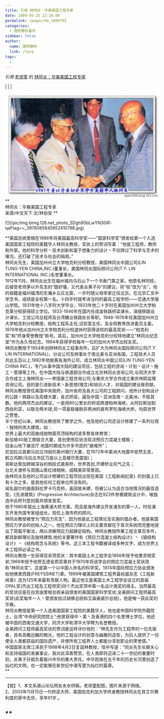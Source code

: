 ```yaml
---
title: 引用 林同炎：华裔美国工程专家
date: 2009-05-25 22:24:00
permalink: /pages/bb_1000793
categories: 
  - 唐院春秋备份
sidebar: false
author: 
  name: 唐院春秋
  link: /tycq
tags: 
  - 
---
```


_引用_ [老顽童](http://epei1008.blog.163.com/) 的
[林同炎：华裔美国工程专家](http://epei1008.blog.163.com/blog/static/2352486020094240719322)

|  |  |  
  
![](/pic/img.bimg.126.net_photo_Xgrx1Y-DgM2Vk1MesKVvrA==_3128594366139355246.jpg)  
**  
林同炎：华裔美国工程专家  
来源/中文天下 文/林伯安 **  
  
![](/pic/img.bimg.126.net_photo_SDgh9SbLwYN30iR-
qaFtag==_3978085845852410798.jpg)  
  
**美国总统里根在1986年将美国最高科学奖——“国家科学奖”颁发给第一个入选美国国家工程院的美籍华人林同炎教授，奖状上的赞词写着：“他是工程师，教师和作家。他的科学分析丶技术创新和富于想象力的设计丶不仅跨过了科学与艺术的壕沟，还打破了技术与社会的隔阂。”  
林同炎先生，美国加州州立大学柏克利分校教授，美国林同炎中国公司(LIN TUNG-YEN CHINA,INC.)董事长，美国林同炎国际顾问公司(T.Y.
LIN INTERNATIONAL INC.)名誉董事长。  
1912年11月，林同炎出生在福州城内乌石山下一个书香门第之家。他原名林同棪，后接受老师茅以升先生的“既好懂，又代表炎黄子孙”的建议，将“棪”改为“炎”。他的祖籍是福州福清的东瀚乡云庄北窗，一岁时随父母举家迁往北京。在北京汇文中学念书，成绩是全校第一名。十四岁时就考进当时的最高工程学府——交通大学唐山学院。1931年他十八岁时大学毕业，1933年他二十岁时在美国加州州立大学柏克莱分校获得硕士学位。1933-1946年在国内任成渝铁路桥梁课长，滇缅铁路设计课长，工信公司总程师及台湾糖业铁路处长等职。1946-1976年任美国加州州立大学柏克利分校教授，结构工程系主任,试验室主任，及全校教育改进委员主委。1976年他从加州州立大学柏克利分校退休时获得该校的最高奖状——“柏克利奖”和“终身荣誉教授”称号。其后，加州州立大学柏克利分校特地建立“林同炎纪念堂”作为永久性纪念。1994年获得学校每年一位的加州大学杰出校友奖。  
林同炎教授于1954年创辨林同炎工程事务所，后扩大为林同炎国际顾问公司(T.Y. LIN
INTERNATIONAL)，分设公司及辨事处于南北美与亚洲各国，工程技术人员共达五百以上.1992年他脱离各海外公司，成立林同炎中国公司(LIN
TUNG-YEN CHINA
INC.)，专门从事中国大陆的建设项目，包括工程的咨询丶计划丶设计丶施工丶管理等工作。在中国大陆与铁道部合作成立北京林同炎咨询公司;与同济大学合作成立上海林同炎——李国豪工程咨询公司;与重庆大学合作成立重庆林鸥监理咨询公司。目的是引进新技术丶新思想(理念)和培训人才，对祖国的建设做贡献。  
林同炎教授曾任美国中央政府，加州省府及各大公司的工程顾问，他所计划和设计的公路丶铁路以及高楼大厦，各式桥梁，遍及中国丶亚洲及南丶北美洲，不胜其数。他的两项杰出的建议，一是用80公里长的桥梁跨渡柏林海峡，从阿拉斯加到西伯利亚，以联合两半球;另一项是联接欧非两洲的直布罗陀海峡大桥，均获世界之赞誉。  
半个世纪以来，林同炎教授除了教学之外，他及他的公司还设计修建了一系列壮观丶独特的伟大建筑，如：  
世界上最大的双曲线抛物面壳顶结构的波多黎各体育馆；  
新加坡40层工商联合大厦，首创使用后张法现浇预应力混凝土楼板；  
旧金山地下展览厅.地震时期成为许多市民的“避难所”；  
尼加拉瓜首都马拉瓜18层的美州银行大厦，在1972年中美洲大地震中安然无恙，鹤立鸡群(马拉瓜市区万座以上高楼尽悉震毁)；  
哥斯达黎加跨越深谷的倒挂式悬索桥，世界首创,开建桥业风气之先；  
台北关渡桥与周围山景红绿相映，成精美异常景观。  
由林同炎及他的公司设计修建的工程项目出现在美国《工程新闻纪录》的封面上已有十次之多，是其他任何工程单位所没有的。  
闻名遐尔的曲面斜拉罗卡巧克桥，虽因故未建，但被公认为适合当地情况的最佳造型。《先进建筑》(Progressive
Architecture)杂志在923件参赛建筑设计中，唯独选中此桥刊登封面并颁发首奖。  
他于1980年提出上海黄浦大桥方案，而且是海外建议开发浦东的第一人，时任浦东开发外国专家组组长。现任上海市府的顾问。  
林同炎教授被誉为“预应力先生”，因为他是此工程理论及实施的倡办者。他是美国预应力学会的创始人之一。他在预应力理论上的主要贡献在于首次系统而完整地提出了荷载平衡法，用以求解预应力超静定结构。林同炎教授所著工程文章百多件，都具新鲜理论及独特建筑.他的主要著作有《预应力混凝土结构设计》丶《钢结构设计》丶《结构观念与系统》等书。这三本工程书籍被译成多种文字，成为世界土木工程师必读之书。  
林同炎教授一生获得百余项奖状：其中美国土木工程学会1956年授予他惠灵顿奖状;1966年授予他贺瓦德金质奖章并于1970年将该学会的预应力混凝土奖状改称“林同炎奖”。这是第一个以中国人命名的科学奖。1974年国际预应力协会颁发给他佛里西聂(FREYSSINET)章。1999年被美国建筑工程界最权威杂志《工程新闻录》选为125年来最有贡献人物。最近他又是美国土木工程学会设立的首届OPAL奖(杰出工程及工程师奖)四个杰出奖项中第一名设计类奖的得主。当然最高的奖状应是在白宫由里根总统亲自颁发的美国国家科学奖状;全美顾问工程师最高奖状(此奖每年一人丶曾颁发给过胡佛总统和艾森豪威尔总统)，他是唯一获此奖的华裔。  
林同炎教授是第一个入选美国国家工程院的美籍华人，他也是中国科学院外籍院士，台湾“中央研究院院士”;他曾获得中丶美丶及香港的四个名誉博士学位，他还被中国的西南交通大学，同济大学和清华大学聘为名誉教授。  
全美顾问工程师最高奖状的贺词是这样评价他的：“林先生作为工程界的一位先驱者，具有高瞻远瞩的眼光，他的工程设计的创意与幽雅的造型，为后人提供了一份使全人类都获益的国际遗产，并使所有工程界人士都能分享到职业的荣誉感。”  
中国国家主席江泽民于1998年4月2日复函林教授，信中写道：“同炎先生长期关心和支持祖国的发展事业，我对此深表赞赏。在人类即将迈进二十一世纪的重要时刻，炎黄子孙肩负着振兴中华的重大责任。中华民族在五千年的历史长河里创造了灿烂的文明，也一定能够在新世纪中谱写更为灿烂的篇章。  
**

* * *

  
【按】1、本文系唐山论坛网友水水供稿，老顽童配图，图片来源于网络。  
2、2003年11月15日一代桥梁大师、美国伯克利加大学终身教授林同炎在其艾尔赛利度的家中去世，享年91岁.。  
  
**  
---